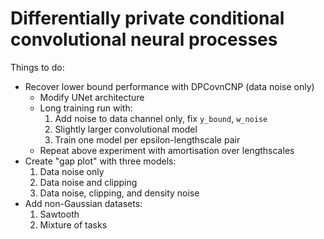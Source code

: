 # Differentially private conditional convolutional neural processes


Things to do:

- Recover lower bound performance with DPCovnCNP (data noise only)
    - Modify UNet architecture
    - Long training run with:
        1. Add noise to data channel only, fix `y_bound`, `w_noise`
        2. Slightly larger convolutional model
        3. Train one model per epsilon-lengthscale pair
    - Repeat above experiment with amortisation over lengthscales
- Create "gap plot" with three models:
    1. Data noise only
    2. Data noise and clipping
    3. Data noise, clipping, and density noise
- Add non-Gaussian datasets:
    1. Sawtooth
    2. Mixture of tasks